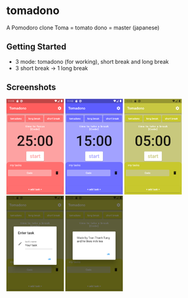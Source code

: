 # tomadono

A Pomodoro clone
Toma = tomato
dono = master (japanese)

## Getting Started
- 3 mode: tomadono (for working), short break and long break
- 3 short break -> 1 long break

## Screenshots
<p float="left">
  <img src="./screenshot/Screenshot_1.png" width="150" />
  <img src="./screenshot/Screenshot_2.png" width="150" /> 
  <img src="./screenshot/Screenshot_3.png" width="150" />
  <img src="./screenshot/Screenshot_4.png" width="150" />
  <img src="./screenshot/Screenshot_5.png" width="150" />
</p>